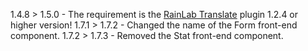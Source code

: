 1.4.8 > 1.5.0 - The requirement is the [RainLab Translate](http://octobercms.com/plugin/rainlab-translate) plugin 1.2.4 or higher version!
1.7.1 > 1.7.2 - Changed the name of the Form front-end component.
1.7.2 > 1.7.3 - Removed the Stat front-end component.
